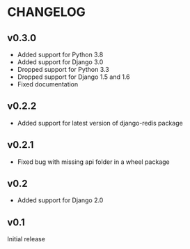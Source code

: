 # CHANGELOG

## v0.3.0

- Added support for Python 3.8
- Added support for Django 3.0
- Dropped support for Python 3.3
- Dropped support for Django 1.5 and 1.6
- Fixed documentation

## v0.2.2

- Added support for latest version of django-redis package

## v0.2.1

- Fixed bug with missing api folder in a wheel package

## v0.2

- Added support for Django 2.0

## v0.1

Initial release
